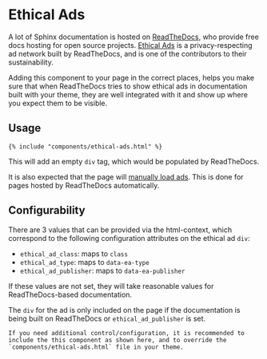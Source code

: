 # Ethical Ads

A lot of Sphinx documentation is hosted on [ReadTheDocs], who provide free docs
hosting for open source projects. [Ethical Ads] is a privacy-respecting ad
network built by ReadTheDocs, and is one of the contributors to their
sustainability.

Adding this component to your page in the correct places, helps you make sure
that when ReadTheDocs tries to show ethical ads in documentation built with your
theme, they are well integrated with it and show up where you expect them to be
visible.

## Usage

```jinja
{% include "components/ethical-ads.html" %}
```

This will add an empty `div` tag, which would be populated by ReadTheDocs.

It is also expected that the page will [manually load ads]. This is done for
pages hosted by ReadTheDocs automatically.

## Configurability

There are 3 values that can be provided via the html-context, which correspond
to the following configuration attributes on the ethical ad `div`:

- `ethical_ad_class`: maps to `class`
- `ethical_ad_type`: maps to `data-ea-type`
- `ethical_ad_publisher`: maps to `data-ea-publisher`

If these values are not set, they will take reasonable values for
ReadTheDocs-based documentation.

The `div` for the ad is only included on the page if the documentation is being
built on ReadTheDocs or `ethical_ad_publisher` is set.

```{tip}
If you need additional control/configuration, it is recommended to
include the this component as shown here, and to override the
`components/ethical-ads.html` file in your theme.
```

[readthedocs]: https://readthedocs.org/
[ethical ads]: https://www.ethicalads.io/
[manually load ads]:
  https://ethical-ad-client.readthedocs.io/en/latest/#manually-loading-ads
